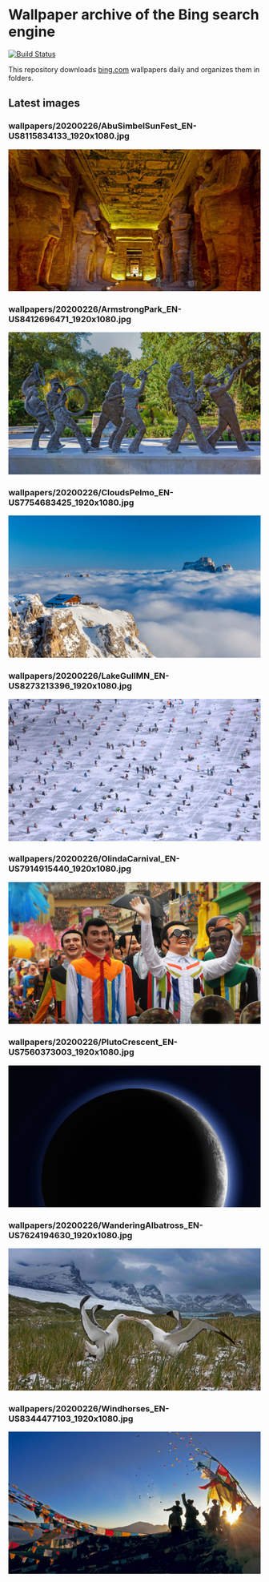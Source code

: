 # Wallpaper archive of the Bing search engine

[![Build Status](https://travis-ci.org/kijart/bing-daily-images-dl.svg?branch=wallpapers)](https://travis-ci.org/kijart/bing-daily-images-dl)

This repository downloads [bing.com](https://www.bing.com) wallpapers daily and organizes them in folders.

## Latest images

<!-- Wallpapers -->

### wallpapers/20200226/AbuSimbelSunFest_EN-US8115834133_1920x1080.jpg

![wallpapers/20200226/AbuSimbelSunFest_EN-US8115834133_1920x1080.jpg](wallpapers/20200226/AbuSimbelSunFest_EN-US8115834133_1920x1080.jpg)

### wallpapers/20200226/ArmstrongPark_EN-US8412696471_1920x1080.jpg

![wallpapers/20200226/ArmstrongPark_EN-US8412696471_1920x1080.jpg](wallpapers/20200226/ArmstrongPark_EN-US8412696471_1920x1080.jpg)

### wallpapers/20200226/CloudsPelmo_EN-US7754683425_1920x1080.jpg

![wallpapers/20200226/CloudsPelmo_EN-US7754683425_1920x1080.jpg](wallpapers/20200226/CloudsPelmo_EN-US7754683425_1920x1080.jpg)

### wallpapers/20200226/LakeGullMN_EN-US8273213396_1920x1080.jpg

![wallpapers/20200226/LakeGullMN_EN-US8273213396_1920x1080.jpg](wallpapers/20200226/LakeGullMN_EN-US8273213396_1920x1080.jpg)

### wallpapers/20200226/OlindaCarnival_EN-US7914915440_1920x1080.jpg

![wallpapers/20200226/OlindaCarnival_EN-US7914915440_1920x1080.jpg](wallpapers/20200226/OlindaCarnival_EN-US7914915440_1920x1080.jpg)

### wallpapers/20200226/PlutoCrescent_EN-US7560373003_1920x1080.jpg

![wallpapers/20200226/PlutoCrescent_EN-US7560373003_1920x1080.jpg](wallpapers/20200226/PlutoCrescent_EN-US7560373003_1920x1080.jpg)

### wallpapers/20200226/WanderingAlbatross_EN-US7624194630_1920x1080.jpg

![wallpapers/20200226/WanderingAlbatross_EN-US7624194630_1920x1080.jpg](wallpapers/20200226/WanderingAlbatross_EN-US7624194630_1920x1080.jpg)

### wallpapers/20200226/Windhorses_EN-US8344477103_1920x1080.jpg

![wallpapers/20200226/Windhorses_EN-US8344477103_1920x1080.jpg](wallpapers/20200226/Windhorses_EN-US8344477103_1920x1080.jpg)

